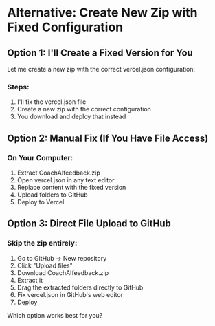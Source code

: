 # Alternative: Create New Zip with Fixed Configuration

## Option 1: I'll Create a Fixed Version for You

Let me create a new zip with the correct vercel.json configuration:

### Steps:
1. I'll fix the vercel.json file
2. Create a new zip with the correct configuration
3. You download and deploy that instead

## Option 2: Manual Fix (If You Have File Access)

### On Your Computer:
1. Extract CoachAIfeedback.zip
2. Open vercel.json in any text editor
3. Replace content with the fixed version
4. Upload folders to GitHub
5. Deploy to Vercel

## Option 3: Direct File Upload to GitHub

### Skip the zip entirely:
1. Go to GitHub → New repository
2. Click "Upload files"
3. Download CoachAIfeedback.zip
4. Extract it
5. Drag the extracted folders directly to GitHub
6. Fix vercel.json in GitHub's web editor
7. Deploy

Which option works best for you?